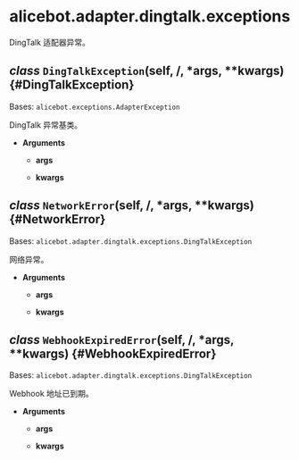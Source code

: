 # alicebot.adapter.dingtalk.exceptions

DingTalk 适配器异常。

## *class* `DingTalkException`(self, /, *args, **kwargs) {#DingTalkException}

Bases: `alicebot.exceptions.AdapterException`

DingTalk 异常基类。

- **Arguments**

  - **args**

  - **kwargs**

## *class* `NetworkError`(self, /, *args, **kwargs) {#NetworkError}

Bases: `alicebot.adapter.dingtalk.exceptions.DingTalkException`

网络异常。

- **Arguments**

  - **args**

  - **kwargs**

## *class* `WebhookExpiredError`(self, /, *args, **kwargs) {#WebhookExpiredError}

Bases: `alicebot.adapter.dingtalk.exceptions.DingTalkException`

Webhook 地址已到期。

- **Arguments**

  - **args**

  - **kwargs**